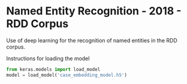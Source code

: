 # Named Entity Recognition - 2018 - RDD Corpus
Use of deep learning for the recognition of named entities in the RDD corpus.

Instructions for loading the model
```python
from keras.models import load_model
model = load_model('case_embedding_model.h5')
```
